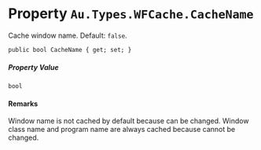 # Property `Au.Types.WFCache.CacheName`

Cache window name. Default: `false`.

```
public bool CacheName { get; set; }
```

##### Property Value

`bool`

#### Remarks

Window name is not cached by default because can be changed. Window class name and program name are always cached because cannot be changed.
